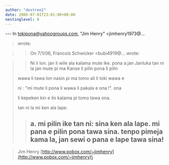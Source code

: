 ```yaml
---
author: "destree2"
date: 2006-07-01T23:01:00+00:00
nestinglevel: 0
---
```

\---
 In [tokipona@yahoogroups.com](mailto://tokipona@yahoogroups.com), "Jim Henry" <jimhenry1973@...
>wrote:

>> On 7/1/06, Francois Schwicker <bubi4919@...
> wrote:

>>Ni li lon. jan li wile ala kalama mute ike. pona a.jan Janluka
> tan ni la jan mute pi ma Kanse li pilin pona li pilin
> 
> wawa li tawa lon nasin pi ma tomo ali li toki wawa e
> 
> ni : "mi mute li pona li wawa li pakala e ona !". ona
> 
> li kepeken kin e ilo kalama pi tomo tawa ona.
> 
>> 
> tan ni la mi ken ala lape.
>> a. mi pilin ike tan ni: sina ken ala lape.
> mi pana e pilin pona tawa sina. tenpo
> pimeja kama la, jan sewi o pana e lape
> tawa sina!
>> --

> Jim Henry
> [http://www.pobox.com/~jimhenry](http://www.pobox.com/~jimhenry)\
>